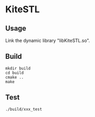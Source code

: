 # KiteSTL

## Usage

Link the dynamic library "libKiteSTL.so".

## Build

```
mkdir build
cd build
cmake ..
make
```

## Test

```
./build/xxx_test
```